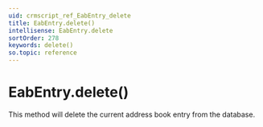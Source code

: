 ```yaml
---
uid: crmscript_ref_EabEntry_delete
title: EabEntry.delete()
intellisense: EabEntry.delete
sortOrder: 278
keywords: delete()
so.topic: reference
---
```


# EabEntry.delete()

This method will delete the current address book entry from the database.

